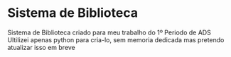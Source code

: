 # Sistema de Biblioteca
 Sistema de Biblioteca criado para meu trabalho do 1º Periodo de ADS
 Ultilizei apenas python para cria-lo, sem memoria dedicada mas pretendo atualizar isso em breve